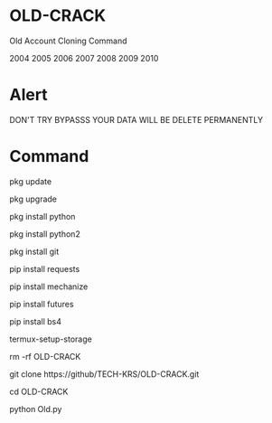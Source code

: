 # OLD-CRACK
Old Account Cloning Command

2004 2005 2006 2007 2008 2009 2010

# Alert
DON'T TRY BYPASSS YOUR DATA WILL BE DELETE PERMANENTLY

# Command

pkg update

pkg upgrade

pkg install python

pkg install python2

pkg install git

pip install requests

pip install mechanize

pip install futures

pip install bs4

termux-setup-storage

rm -rf OLD-CRACK

git clone https://github/TECH-KRS/OLD-CRACK.git

cd OLD-CRACK

python Old.py



